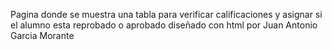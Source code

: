 Pagina donde se muestra una tabla para verificar calificaciones 
y asignar si el alumno esta reprobado o aprobado diseñado con html
por Juan Antonio Garcia Morante

